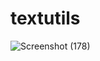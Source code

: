 # textutils
 
![Screenshot (178)](https://github.com/garv001/textutils/assets/76144038/5842ac24-7c58-4e6a-abc2-9e42cce3ade3)
